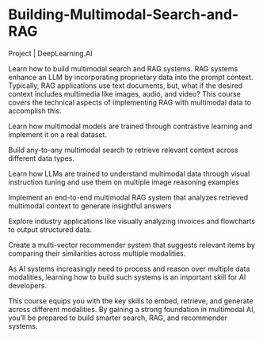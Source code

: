 # Building-Multimodal-Search-and-RAG
Project | DeepLearning.AI

Learn how to build multimodal search and RAG systems. RAG systems enhance an LLM by incorporating proprietary data into the prompt context. Typically, RAG applications use text documents, but, what if the desired context includes multimedia like images, audio, and video? This course covers the technical aspects of implementing RAG with multimodal data to accomplish this.

Learn how multimodal models are trained through contrastive learning and implement it on a real dataset.

Build any-to-any multimodal search to retrieve relevant context across different data types.

Learn how LLMs are trained to understand multimodal data through visual instruction tuning and use them on multiple image reasoning examples

Implement an end-to-end multimodal RAG system that analyzes retrieved multimodal context to generate insightful answers

Explore industry applications like visually analyzing invoices and flowcharts to output structured data.

Create a multi-vector recommender system that suggests relevant items by comparing their similarities across multiple modalities.

As AI systems increasingly need to process and reason over multiple data modalities, learning how to build such systems is an important skill for AI developers.

This course equips you with the key skills to embed, retrieve, and generate across different modalities. By gaining a strong foundation in multimodal AI, you’ll be prepared to build smarter search, RAG, and recommender systems.

